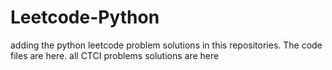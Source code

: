 # Leetcode-Python
adding the python leetcode problem solutions in this repositories. 
The code files are here.
all CTCI problems solutions are here




















































































































































































































































































































































































































































































































































































































































































































































































































































































































































































































































































































































































































































































